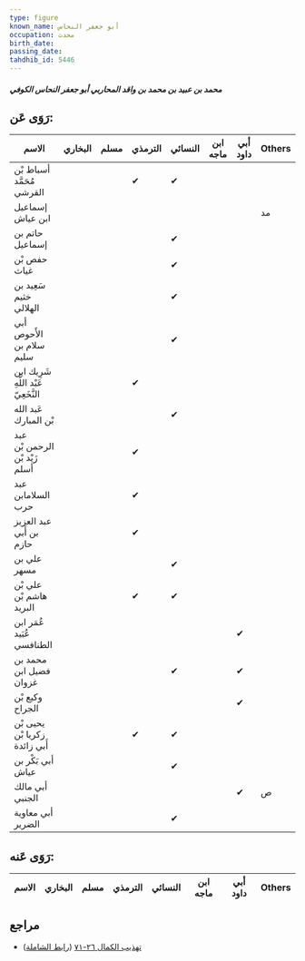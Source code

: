 ```yaml
---
type: figure
known_name: أبو جعفر النحاس
occupation: محدث
birth_date:
passing_date:
tahdhib_id: 5446
---
```

##### محمد بن عبيد بن محمد بن واقد المحاربي أبو جعفر النحاس الكوفي

## رَوَى عَن:
| الاسم                                | البخاري | مسلم | الترمذي | النسائي | ابن ماجه | أبي داود | Others |
| ------------------------------------ | ------- | ---- | ------- | ------- | -------- | -------- | ------ |
| أسباط بْن مُحَمَّد القرشي            |         |      | ✔       | ✔       |          |          |        |
| إسماعيل ابن عياش                     |         |      |         |         |          |          | مد     |
| حاتم بن إسماعيل                      |         |      |         | ✔       |          |          |        |
| حفص بْن غياث                         |         |      |         | ✔       |          |          |        |
| سَعِيد بن خثيم الهلالي               |         |      |         | ✔       |          |          |        |
| أبي الأَحوص سلام بن سليم             |         |      |         | ✔       |          |          |        |
| شَرِيك ابن عَبْد اللَّهِ النَّخَعِيّ |         |      | ✔       |         |          |          |        |
| عَبد الله بْن المبارك                |         |      |         | ✔       |          |          |        |
| عبد الرحمن بْن زَيْد بْن أسلم        |         |      | ✔       |         |          |          |        |
| عبد السلامابن حرب                    |         |      | ✔       |         |          |          |        |
| عبد العزيز بن أَبي حازم              |         |      | ✔       |         |          |          |        |
| علي بن مسهر                          |         |      |         | ✔       |          |          |        |
| علي بْن هاشم بْن البريد              |         |      | ✔       | ✔       |          |          |        |
| عُمَر ابن عُبَيد الطنافسي            |         |      |         |         |          | ✔        |        |
| محمد بن فضيل ابن غزوان               |         |      |         | ✔       |          | ✔        |        |
| وكيع بْن الجراح                      |         |      |         |         |          | ✔        |        |
| يحيى بْن زكريا بْن أَبي زائدة        |         |      | ✔       | ✔       |          |          |        |
| أبي بَكْر بن عياش                    |         |      |         | ✔       |          |          |        |
| أبي مالك الجنبي                      |         |      |         |         |          | ✔        | ص      |
| أبي معاوية الضرير                    |         |      |         | ✔       |          |          |        |
## رَوَى عَنه:
| الاسم | البخاري | مسلم | الترمذي | النسائي | ابن ماجه | أبي داود | Others |
| ----- | ------- | ---- | ------- | ------- | -------- | -------- | ------ |
## مراجع
- [تهذيب الكمال ٢٦-٧١](obsidian://open?vault=Tahdhib-al-Kamal&file=Figures/٥٤٤٦-محمد%20بن%20عبيد%20بن%20محمد%20بن%20واقد%20المحاربي%20أبو%20جعفر%20النحاس%20الكوفي) ([رابط الشاملة](https://shamela.ws/book/3722/13819))